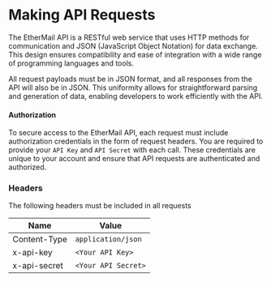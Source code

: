 # Making API Requests

The EtherMail API is a RESTful web service that uses HTTP methods for communication and JSON (JavaScript Object Notation) for data exchange. This design ensures compatibility and ease of integration with a wide range of programming languages and tools.

All request payloads must be in JSON format, and all responses from the API will also be in JSON. This uniformity allows for straightforward parsing and generation of data, enabling developers to work efficiently with the API.

#### Authorization

To secure access to the EtherMail API, each request must include authorization credentials in the form of request headers. You are required to provide your `API Key` and `API Secret` with each call. These credentials are unique to your account and ensure that API requests are authenticated and authorized.

### Headers

The following headers must be included in all requests

| Name         | Value               |
| ------------ | ------------------- |
| Content-Type | `application/json`  |
| x-api-key    | `<Your API Key>`    |
| x-api-secret | `<Your API Secret>` |

